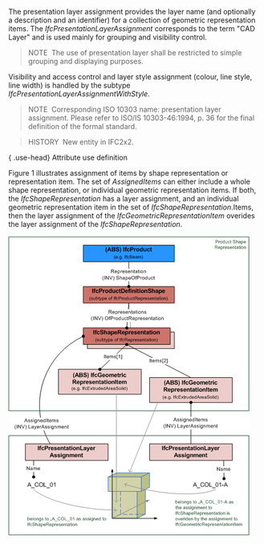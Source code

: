 The presentation layer assignment provides the layer name (and optionally a description and an identifier) for a collection of geometric representation items. The _IfcPresentationLayerAssignment_ corresponds to the term "CAD Layer" and is used mainly for grouping and visibility control.

> NOTE&nbsp; The use of presentation layer shall be restricted to simple grouping and displaying purposes.

Visibility and access control and layer style assignment (colour, line style, line width) is handled by the subtype _IfcPresentationLayerAssignmentWithStyle_.

> NOTE&nbsp; Corresponding ISO 10303 name: presentation layer assignment. Please refer to ISO/IS 10303-46:1994, p. 36 for the final definition of the formal standard.

> HISTORY&nbsp; New entity in IFC2x2.

{ .use-head}
Attribute use definition

Figure 1 illustrates assignment of items by shape representation or representation item. The set of _AssignedItems_ can either include a whole shape representation, or individual geometric representation items. If both, the _IfcShapeRepresentation_ has a layer assignment, and an individual geometric representation item in the set of _IfcShapeRepresentation_.Items, then the layer assignment of the _IfcGeometricRepresentationItem_ overides the layer assignment of the _IfcShapeRepresentation_.

!["instantiation diagram"](../../../../../../figures/ifcpresentationlayerassignment-fig1.png "Figure 1 &mdash; Presentation layer assignment")